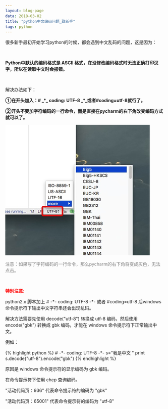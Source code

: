 ```yaml
---
layout: blog-page
data: 2018-03-02
title: "python中文编码问题_致新手"
tags: python
---
```

<p>很多新手最初开始学习python的时候，都会遇到中文乱码的问题，这是因为：</p><br>
<p><b>Python中默认的编码格式是 ASCII 格式，在没修改编码格式时无法正确打印汉字，所以在读取中文时会报错。</b></p>
<br>
<p class="h3">解决办法如下：</p>
<p><b>①在开头加入：# _*_ coding: UTF-8 _*_或者#coding=utf-8就行了。</b></p>
<p><b>②开头不要加字符编码的一行命令，而是直接在pycharm的右下角改变编码方式就可以了。</b></p>
<p><img src="/assets/中文编码.jpg"></img></p>
<p style="color:grey">注意：如果写了字符编码的一行命令，那么pycharm的右下角将变成灰色，无法点击。</p><br>
<p style="color:red"><b>特别注意:</b></p>
<p>python2.x 脚本加上 # -*- coding: UTF-8 -*- 或者 #coding=utf-8 后windows 命令提示符下输出中文字符串还会出现乱码。</p>
<p>解决方法需要先使用 decode("utf-8") 转换成 utf-8 编码，然后使用 encode("gbk") 转换成 gbk 编码，才能在 windows 命令提示符下正常输出中文。</p>
<p>例如：</p>
{% highlight python %}
# -*- coding: UTF-8 -*-
s="我是中文 "
print s.decode("utf-8").encode("gbk")
{% endhighlight %}
<p>原因是 windows 命令提示符的显示编码为 gbk 编码。<br>

在命令提示符下使用 chcp 查询编码。<br>

"活动代码页：936" 代表命令提示符的编码为 "gbk"<br>

"活动代码页：65001" 代表命令提示符的编码为 "utf-8"</p>
